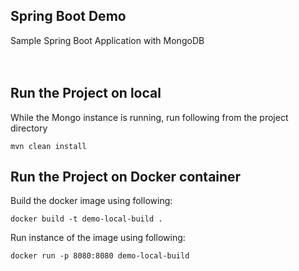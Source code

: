 ## Spring Boot Demo

Sample Spring Boot Application with MongoDB
</br></br></br>

## Run the Project on local
While the Mongo instance is running, run following from the project directory
```
mvn clean install
```

## Run the Project on Docker container
Build the docker image using following:
```
docker build -t demo-local-build .
```
Run instance of the image using following:
```
docker run -p 8080:8080 demo-local-build
```